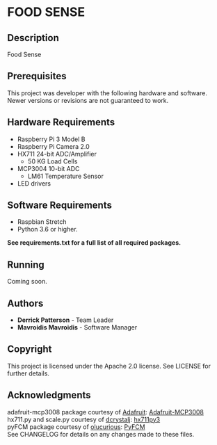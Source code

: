 # FOOD SENSE

## Description

Food Sense 

## Prerequisites

This project was developer with the following hardware and software. Newer versions or revisions are not guaranteed to work.

## Hardware Requirements

* Raspberry Pi 3 Model B
* Raspberry Pi Camera 2.0
* HX711 24-bit ADC/Amplifier
	* 50 KG Load Cells
* MCP3004 10-bit ADC
	* LM61 Temperature Sensor
* LED drivers

## Software Requirements

* Raspbian Stretch
* Python 3.6 or higher.

**See requirements.txt for a full list of all required packages.**

## Running

Coming soon.

## Authors

* **Derrick Patterson** - Team Leader
* **Mavroidis Mavroidis** - Software Manager

## Copyright

This project is licensed under the Apache 2.0 license.
See LICENSE for further details.

## Acknowledgments 

adafruit-mcp3008 package courtesy of [Adafruit](https://github.com/adafruit): [Adafruit-MCP3008](https://github.com/adafruit/adafruit-python-mcp3008)<br/>
hx711.py and scale.py courtesy of [dcrystalj](https://github.com/dcrystalj): [hx711py3](https://github.com/dcrystalj/hx711py3)<br/>
pyFCM package courtesy of [olucurious](https://github.com/olucurious): [PyFCM](https://github.com/olucurious/pyfcm)<br/>
See CHANGELOG for details on any changes made to these files.
